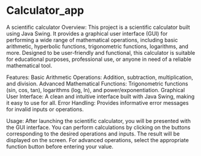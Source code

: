 # Calculator_app
A scientific calculator
Overview:
This project is a scientific calculator built using Java Swing. It provides a graphical user interface (GUI) for performing a wide range of mathematical operations, including basic arithmetic, hyperbolic functions, trigonometric functions, logarithms, and more. Designed to be user-friendly and functional, this calculator is suitable for educational purposes, professional use, or anyone in need of a reliable mathematical tool.

Features:
Basic Arithmetic Operations: Addition, subtraction, multiplication, and division.
Advanced Mathematical Functions: Trigonometric functions (sin, cos, tan), logarithms (log, ln), and power/exponentiation.
Graphical User Interface: A clean and intuitive interface built with Java Swing, making it easy to use for all.
Error Handling: Provides informative error messages for invalid inputs or operations.

Usage:
After launching the scientific calculator, you will be presented with the GUI interface. You can perform calculations by clicking on the buttons corresponding to the desired operations and inputs. The result will be displayed on the screen. For advanced operations, select the appropriate function button before entering your value.
